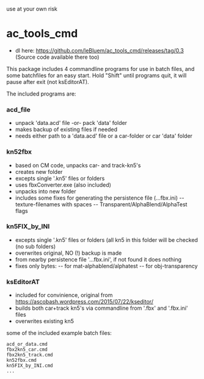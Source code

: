 use at your own risk

# ac_tools_cmd

- dl here: https://github.com/leBluem/ac_tools_cmd/releases/tag/0.3
(Source code available there too)

This package includes 4 commandline programs for use in batch files, and some batchfiles for an easy start. 
Hold "Shift" until programs quit, it will pause after exit (not ksEditorAT).

The included programs are:

### acd_file
 - unpack 'data.acd' file -or- pack 'data' folder
 - makes backup of existing files if needed
 - needs either path to a 'data.acd' file
   or a car-folder or car 'data' folder

### kn52fbx
 - based on CM code, unpacks car- and track-kn5's
 - creates new folder
 - excepts single '.kn5' files or folders
 - uses fbxConverter.exe (also included)
 - unpacks into new folder
 - includes some fixes for generating the persistence file (...fbx.ini)
 -- texture-filenames with spaces
 -- Transparent/AlphaBlend/AlphaTest flags

### kn5FIX_by_INI
 - excepts single '.kn5' files or folders (all kn5 in this folder will be checked (no sub folders)
 - overwrites original, NO (!) backup is made
 - from nearby persistence file '...fbx.ini', if not found it does nothing
 - fixes only bytes:
 -- for mat-alphablend/alphatest
 -- for obj-transparency

### ksEditorAT
 - included for convinience, original from https://ascobash.wordpress.com/2015/07/22/kseditor/
 - builds both car+track kn5's via commandline from '.fbx' and '.fbx.ini' files
 - overwrites existing kn5

some of the included example batch files:

```
acd_or_data.cmd
fbx2kn5_car.cmd
fbx2kn5_track.cmd
kn52fbx.cmd
kn5FIX_by_INI.cmd
...
```

